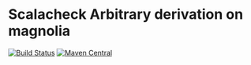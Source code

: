 # Scalacheck Arbitrary derivation on magnolia

[![Build Status](https://travis-ci.org/implmnt/scalacheck-magnolia.svg?branch=master)](https://travis-ci.org/implmnt/scalacheck-magnolia)
[![Maven Central](https://maven-badges.herokuapp.com/maven-central/im.plmnt/scalacheck-magnolia_2.12/badge.svg)](https://maven-badges.herokuapp.com/maven-central/im.plmnt/scalacheck-magnolia_2.12)
